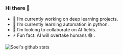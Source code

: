 ### Hi there 👋 

- 🔭 I’m currently working on deep learning projects.
- 🌱 I’m currently learning automation in python.
- 👯 I’m looking to collaborate on AI fields.
- ⚡ Fun fact: AI will overtake humans :sweat_smile: .

![Soel's github stats](https://github-readme-stats.vercel.app/api?username=IamSoel&show_icons=true&theme=tokyonight)


<!--
**IamSoel/IamSoel** is a ✨ _special_ ✨ repository because its `README.md` (this file) appears on your GitHub profile.

Here are some ideas to get you started:

- 🔭 I’m currently working on deep learning projects.
- 🌱 I’m currently learning automation in python.
- 👯 I’m looking to collaborate on AI fields.
- 🤔 I’m looking for help with ...
- 💬 Ask me about ...
- 📫 How to reach me: ...
- 😄 Pronouns: ...
- ⚡ Fun fact: AI will overtake humans.
-->
